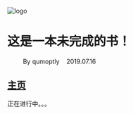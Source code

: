 ![logo](/favicon.ico)
# 这是一本未完成的书！
&nbsp;&nbsp; &nbsp;&nbsp; &nbsp;&nbsp; By qumoptly &nbsp;&nbsp; 2019.07.16  

[主页](https://qumoptly.github.io/)
---
正在进行中。。。
